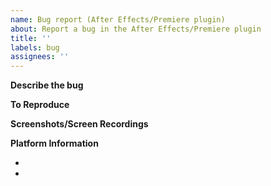 ```yaml
---
name: Bug report (After Effects/Premiere plugin)
about: Report a bug in the After Effects/Premiere plugin
title: ''
labels: bug
assignees: ''
---
```


<!--
Wait! Before reporting a bug:

- Check the FAQ: https://ntsc.rs/docs/faq/

- Make sure you have followed the installation instructions:
  https://ntsc.rs/docs/after-effects-plugin/

- Make sure you are running the latest version of ntsc-rs:
  https://github.com/valadaptive/ntsc-rs/releases

- Make sure your OS is up-to-date

- Search the Issues section to see if the bug has already been reported, and if
  it has, leave a comment on that issue instead:
  https://github.com/valadaptive/ntsc-rs/issues

In particular, ntsc-rs does *not* run on Windows 7 (see the FAQ for more info).
-->

**Describe the bug**
<!-- A clear and detailed description of what the bug is. -->

**To Reproduce**
<!-- Steps to reproduce the behavior. If the bug occurs when working with a
     specific image or video, attach it here, *in its original format*. -->

**Screenshots/Screen Recordings**
<!-- If at all possible, attach a screen recording (or screenshot) demonstrating
     the bug. -->

**Platform Information**
- <!-- Operating system + version
       (for example, Windows 10 22H2, macOS 13.7.5) -->

- <!-- Video editing software + version
       (for example, Premiere Pro 22.0.1, After Effects 25.2.2) -->
